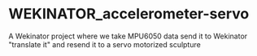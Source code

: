 # WEKINATOR_accelerometer-servo
A Wekinator project where we take MPU6050 data send it to Wekinator "translate it" and resend it to a servo motorized sculpture
